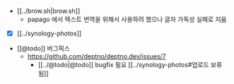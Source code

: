 - [[../brow.sh|brow.sh]]
  - papago  에서 텍스트 번역을 위해서 사용하려 했으나 글자 가독성 실패로 지움
- [X] [[../synology-photos]]

+ [[@todo]] 버그픽스
  + https://github.com/deptno/deptno.dev/issues/7
    - [[../@todo|@todo]] bugfix 필요 [[../synology-photos#업로드 보류됨]]
